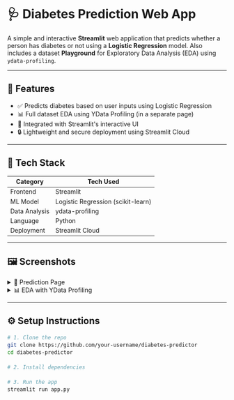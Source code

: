 # 🩺 Diabetes Prediction Web App

A simple and interactive **Streamlit** web application that predicts whether a person has diabetes or not using a **Logistic Regression** model. Also includes a dataset **Playground** for Exploratory Data Analysis (EDA) using `ydata-profiling`.

---

## 🎯 Features

- ✅ Predicts diabetes based on user inputs using Logistic Regression
- 📊 Full dataset EDA using YData Profiling (in a separate page)
- 🧪 Integrated with Streamlit's interactive UI
- 🔒 Lightweight and secure deployment using Streamlit Cloud

---

## 🧠 Tech Stack

| Category      | Tech Used             |
|---------------|-----------------------|
| Frontend      | Streamlit             |
| ML Model      | Logistic Regression (scikit-learn) |
| Data Analysis | ydata-profiling       |
| Language      | Python                |
| Deployment    | Streamlit Cloud       |

---

## 🖼 Screenshots

<details>
  <summary>🧾 Prediction Page</summary>

  ![Prediction Screenshot](./screenshots/main1.png)
  ![Prediction Screenshot](./screenshots//main2.png)
</details>

<details>
  <summary>📊 EDA with YData Profiling</summary>

  ![EDA Screenshot](./screenshots/eda.png)
</details>


---

## ⚙️ Setup Instructions

```bash
# 1. Clone the repo
git clone https://github.com/your-username/diabetes-predictor
cd diabetes-predictor

# 2. Install dependencies

# 3. Run the app
streamlit run app.py

